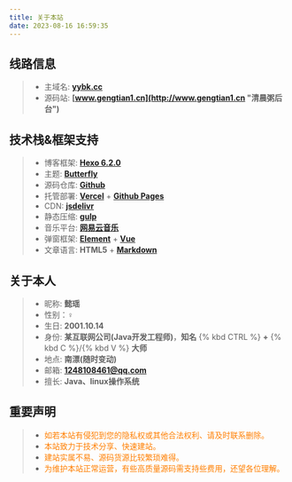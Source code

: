 ```yaml
---
title: 关于本站
date: 2023-08-16 16:59:35
---
```

## 线路信息
> - 主域名: **[yybk.cc](https://yybk.cc "懿瑶の技术小窝")**
> - 源码站: **[www.gengtian1.cn](http://www.gengtian1.cn "清晨粥后台")**

## 技术栈&框架支持
> - 博客框架: **[Hexo 6.2.0](https://github.com/hexojs/hexo "Hexo 6.2.0")**
> - 主题: **[Butterfly](https://butterfly.js.org/ "Butterfly")**
> - 源码仓库: **[Github](https://github.com "Github")**
> - 托管部署: **[Vercel](https://vercel.com/dashboard "Vercel")** + **[Github Pages](https://pages.github.com/ "Github Pages")**
> - CDN: **[jsdelivr](https://www.jsdelivr.com/?docs=gh "jsdelivr")**
> - 静态压缩: **[gulp](https://github.com/gulpjs/gulp "gulp")**
> - 音乐平台: **[网易云音乐](https://music.163.com/ "网易云音乐")**
> - 弹窗框架: **[Element](https://github.com/ElemeFE/element "Element")** + **[Vue](https://github.com/vuejs/vue "Vue")**
> - 文章语言: **HTML5** + **[Markdown](https://markdown.com.cn/ "Markdown")**

## 关于本人
> - 昵称: **懿瑶**
> - 性别：**♀**
> - 生日: **2001.10.14**
> - 身份: **某互联网公司(Java开发工程师)**，**知名** {% kbd CTRL %} **+** {% kbd C %}/{% kbd V %} **大师**
> - 地点: **南漂(随时变动)**
> - 邮箱: **[1248108461@qq.com](mailto:1248108461@qq.com "发送邮箱至 懿瑶")**
> - 擅长: **Java、linux操作系统**

## 重要声明
> - <font face="楷体" color=#FF7F00 >如若本站有侵犯到您的隐私权或其他合法权利、请及时联系删除。</font>
> - <font face="楷体" color=#FF7F00 >本站致力于技术分享、快速建站。</font>
> - <font face="楷体" color=#FF7F00 >建站实属不易、源码货源比较繁琐难得。</font>
> - <font face="楷体" color=#FF7F00 > 为维护本站正常运营，有些高质量源码需支持些费用，还望各位理解。</font>